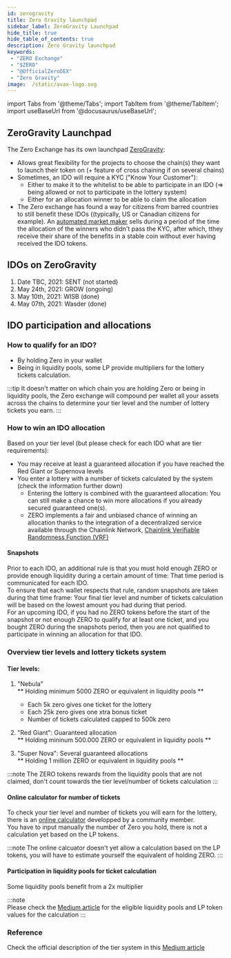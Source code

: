```yaml
---
id: zerogravity
title: Zero Gravity launchpad
sidebar_label: ZeroGravity Launchpad
hide_title: true
hide_table_of_contents: true
description: Zero Gravity launchpad
keywords:
 - "ZERO Exchange"
 - "$ZERO"
 - "@OfficialZeroDEX"
 - "Zero Gravity"
image:  /static/avax-logo.svg
---
```


import Tabs from '@theme/Tabs';
import TabItem from '@theme/TabItem';
import useBaseUrl from '@docusaurus/useBaseUrl';

## ZeroGravity Launchpad

The Zero Exchange has its own launchpad [ZeroGravity](https://medium.com/@OfficialZeroDex/introducing-the-zerogravity-launchpad-61fd8f751918):
	  
* Allows great flexibility for the projects to choose the chain(s) they want to launch their token on (+ feature of cross chaining if on several chains)
* Sometimes, an IDO will require a KYC ("Know Your Customer"):
	* Either to make it to the whitelist to be able to participate in an IDO (=> being allowed or not to participate in the lottery system)
	* Either for an allocation winner to be able to claim the allocation
* The Zero exchange has found a way for citizens from barred countries to still benefit these IDOs ((typically, US or Canadian citizens for example). An [automated market maker](https://medium.com/@OfficialZeroDex/0-exchange-finds-its-preferred-market-maker-fac7b6a9d1be) sells during a period of the time the allocation of the winners who didn't pass the KYC, after which, tthey receive their share of the benefits in a stable coin without ever having received the IDO tokens.
 
  
## IDOs on ZeroGravity

1. Date TBC, 2021: SENT (not started)
1. May 24th, 2021: GROW (ongoing)
1. May 10th, 2021: WISB (done)
1. May 07th, 2021: Wasder (done)


## IDO participation and allocations

### How to qualify for an IDO?

* By holding Zero in your wallet
* Being in liquidity pools, some LP provide multipliers for the lottery tickets calculation. 

:::tip
It doesn't matter on which chain you are holding Zero or being in liquidity pools, the Zero exchange will compound per wallet all your assets across the chains to determine your tier level and the number of lottery tickets you earn.
:::

### How to win an IDO allocation
      
Based on your tier level (but please check for each IDO what are tier requirements):  
* You may receive at least a guaranteed allocation if you have reached the Red Giant or Supernova levels  
* You enter a lottery with a number of tickets calculated by the system (check the information further down)  
	* Entering the lottery is combined with the guaranteed allocation: You can still make a chance to win more allocations if you already secured guaranteed one(s).  
	* ZERO implements a fair and unbiased chance of winning an allocation thanks to the integration of a decentralized service available through the Chainlink Network, [Chainlink Verifiable Randomness Function (VRF)](https://medium.com/@OfficialZeroDex/integrating-chainlink-vrf-to-secure-fair-distribution-of-zerogravity-ido-allocations-b839e6a0c594)


#### Snapshots
Prior to each IDO, an additional rule is that you must hold enough ZERO or provide enough liquidity during a certain amount of time: That time period is communicated for each IDO.  
To ensure that each wallet respects that rule, random snapshots are taken during that time frame: Your final tier level and number of tickets calculation will be based on the lowest amount you had during that period.   
For an upcoming IDO, if you had no ZERO tokens before the start of the snapshot or not enough ZERO to qualify for at least one ticket, and you bought ZERO during the snapshots period, then you are not qualified to participate in winning an allocation for that IDO. 

### Overview tier levels and lottery tickets system
      
#### Tier levels:
      
1. "Nebula"  
	** Holding minimum 5000 ZERO or equivalent in liquidity pools **  
      * Each 5k zero gives one ticket for the lottery  
      * Each 25k zero gives one xtra bonus ticket  
      * Number of tickets calculated capped to 500k zero  	
      
1. "Red Giant": Guaranteed allocation  
	** Holding mininum 500.000 ZERO or equivalent in liquidity pools **

1. "Super Nova": Several guaranteed allocations  
	** Holding 1 million ZERO or equivalent in liquidity pools **

:::note The ZERO tokens rewards from the liquidity pools that are not claimed, don't count towards the tier level/number of tickets calculation 
:::

#### Online calculator for number of tickets
      
To check your tier level and number of tickets you will earn for the lottery, there is an [online calculator](http://csb-z8u0x.netlify.app) developped by a community member.  
You have to input manually the number of Zero you hold, there is not a calculation yet based on the LP tokens. 

:::note
The online calcuator doesn't yet allow a calculation based on the LP tokens, you will have to estimate yourself the equivalent of holding ZERO.
:::

#### Participation in liquidity pools for ticket calculation
      
Some liquidity pools benefit from a 2x multiplier

:::note      
Please check the [Medium article](https://medium.com/@OfficialZeroDex/introducing-the-zerogravity-launchpad-61fd8f751918) for the eligible liquidity pools and LP token values for the calculation
:::

### Reference 

Check the official description of the tier system in this [Medium article](https://medium.com/@OfficialZeroDex/introducing-the-zerogravity-launchpad-61fd8f751918)

